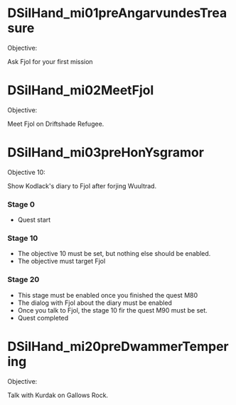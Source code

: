 # DSilHand_mi01preAngarvundesTreasure

Objective: 

Ask Fjol for your first mission


# DSilHand_mi02MeetFjol

Objective: 

Meet Fjol on Driftshade Refugee.


# DSilHand_mi03preHonYsgramor
Objective 10:

Show Kodlack's diary to Fjol after forjing Wuultrad.

### Stage 0

- Quest start

### Stage 10

- The objective 10 must be set, but nothing else should be enabled.
- The objective must target Fjol

### Stage 20

- This stage must be enabled once you finished the quest M80
- The dialog with Fjol about the diary must be enabled
- Once you talk to Fjol, the stage 10 fir the quest M90 must be set.
- Quest completed



# DSilHand_mi20preDwammerTempering

Objective: 

Talk with Kurdak on Gallows Rock.







